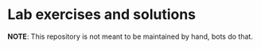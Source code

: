 # Lab exercises and solutions

**NOTE**: This repository is not meant to be maintained by hand, bots do that.
